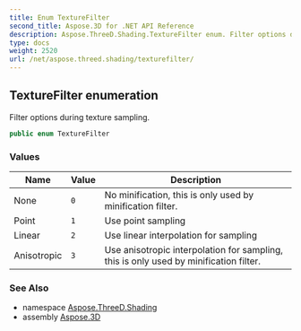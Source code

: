```yaml
---
title: Enum TextureFilter
second_title: Aspose.3D for .NET API Reference
description: Aspose.ThreeD.Shading.TextureFilter enum. Filter options during texture sampling
type: docs
weight: 2520
url: /net/aspose.threed.shading/texturefilter/
---
```

## TextureFilter enumeration

Filter options during texture sampling.

```csharp
public enum TextureFilter
```

### Values

| Name | Value | Description |
| --- | --- | --- |
| None | `0` | No minification, this is only used by minification filter. |
| Point | `1` | Use point sampling |
| Linear | `2` | Use linear interpolation for sampling |
| Anisotropic | `3` | Use anisotropic interpolation for sampling, this is only used by minification filter. |

### See Also

* namespace [Aspose.ThreeD.Shading](../../aspose.threed.shading/)
* assembly [Aspose.3D](../../)


